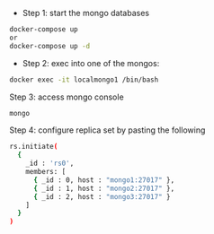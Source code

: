 - Step 1: start the mongo databases
  
```bash
docker-compose up
or
docker-compose up -d
```

- Step 2: exec into one of the mongos:

```bash
docker exec -it localmongo1 /bin/bash
```

Step 3: access mongo console

```bash
mongo
```

Step 4: configure replica set by pasting the following

```bash
rs.initiate(
  {
    _id : 'rs0',
    members: [
      { _id : 0, host : "mongo1:27017" },
      { _id : 1, host : "mongo2:27017" },
      { _id : 2, host : "mongo3:27017" }
    ]
  }
)
```